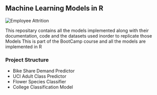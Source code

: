 ## Machine Learning Models in R

![Employee Attrition](https://i.ibb.co/hLpRJ2b/Future-technology-concept-with-person-using-a-laptop-computer.jpg)


This repositary contains all the models implemented along with their documentation, code and the datasets used inorder to replicate those Models
This is part of the BootCamp course and all the models are implemented in R 

### Project Structure
- Bike Share Demand Predictor
- UCI Adult Class Predictor
- Flower Species Classifier
- College Classification Model
